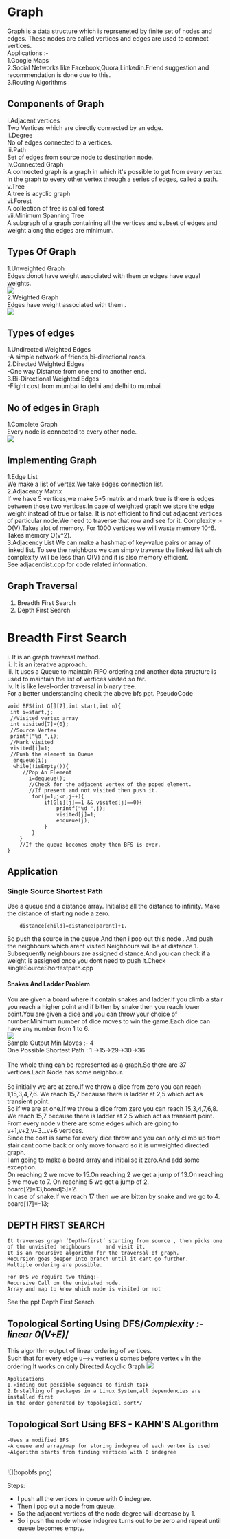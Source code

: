 # Graph
Graph is a data structure which is reprseneted by finite set of nodes and edges.
These nodes are called vertices and edges are used to connect vertices.<br>
Applications :- <br>
1.Google Maps<br>
2.Social Networks like Facebook,Quora,Linkedin.Friend suggestion and recommendation
is done due to this.<br>
3.Routing Algorithms

## Components of Graph
i.Adjacent vertices<br>
Two Vertices which are directly connected by an edge.<br>
ii.Degree<br>
No of edges connected to a vertices.<br>
iii.Path<br>
Set of edges from source node to destination node.<br>
iv.Connected Graph<br>
A connected graph is a graph in which it's possible to get from every vertex 
in the graph to every other vertex through a series of edges, called a path.<br>
v.Tree<br>
A tree is acyclic graph<br>
vi.Forest<br>
A collection of tree is called forest<br>
vii.Minimum Spanning Tree<br>
A subgraph of a graph containing all the vertices and subset of edges and weight along
the edges are minimum.<br>

## Types Of Graph 
1.Unweighted Graph<br>
Edges donot have weight associated with them or edges have equal weights.<br>
![](unweighted.png)<br>
2.Weighted Graph<br>
Edges have weight associated with them .<br>
![](weighted.png)<br>

## Types of edges
1.Undirected Weighted Edges<br>
-A simple network of friends,bi-directional roads.<br>
2.Directed Weighted Edges<br>
-One way Distance from one end to another end.<br>
3.Bi-Directional Weighted Edges<br>
-Flight cost from mumbai to delhi and delhi to mumbai.<br>

## No of edges in Graph
1.Complete Graph<br>
Every node is connected to every other node.<br>
![](complete.png)<br>

## Implementing Graph
1.Edge List<br>
We make a list of vertex.We take edges connection list.<br>
2.Adjacency Matrix<br>
If we have 5 vertices,we make 5*5 matrix and mark true is there is edges between those
two vertices.In case of weighted graph we store the edge weight instead of true or false.
It is not efficient to find out adjacent vertices of particular node.We need to traverse
that row and see for it. Complexity :- O(V).Takes alot of memory. For 1000 vertices we will
waste memory 10^6. Takes memory O(v^2).<br>
3.Adjacency List 
We can make a hashmap of key-value pairs or array of linked list. To see the neighbors
we can simply traverse the linked list which complexity will be less than O(V) and it is
also memory efficient.<br>
See adjacentlist.cpp for code related information.<br>


## Graph Traversal
1. Breadth First Search<br>
2. Depth First Search<br>

# Breadth First Search
i. It is an graph traversal method.<br>
ii. It is an iterative approach.<br>
iii. It uses a Queue to maintain FIFO ordering and another data structure is used to maintain the list of vertices visited so far.<br>
iv. It is like level-order traversal in binary tree.<br>
For a better understanding check the above bfs ppt.
PseudoCode
    
    void BFS(int G[][7],int start,int n){
     int i=start,j;
     //Visited vertex array
     int visited[7]={0};
     //Source Vertex
     printf("%d ",i);
     //Mark visited
     visited[i]=1;
     //Push the element in Queue
      enqueue(i);
      while(!isEmpty()){
         //Pop An ELement
           i=dequeue();
           //Check for the adjacent vertex of the poped element.
           //If present and not visited then push it.
            for(j=1;j<n;j++){
                if(G[i][j]==1 && visited[j]==0){
                    printf("%d ",j);
                    visited[j]=1;
                    enqueue(j);
                }
            }
        }
        //If the queue becomes empty then BFS is over.
    }

## Application
### Single Source Shortest Path
Use a queue and a distance array.
Initialise all the distance to infinity.
Make the distance of starting node a zero.<br>
        
        distance[child]=distance[parent]+1.

So push the source in the queue.And then i pop out this node .
And push the neighbours which arent visited.Neighbours will be at distance 1.
Subsequently neighbours are assigned distance.And you can check if a weight is 
assigned once you dont need to push it.Check singleSourceShortestpath.cpp

#### Snakes And Ladder Problem
You are given a board where it contain snakes and ladder.If you climb a stair you
reach a higher point and if bitten by snake then you reach lower point.You are given a dice
and you can throw your choice of number.Minimum number of dice moves to win the game.Each dice can have any number from 1 to 6.
<br>
![](snakes.png)
<br>
Sample Output
Min Moves :- 4<br>
One Possible Shortest Path : 1 ->15->29->30->36<br>
<br>
The whole thing can be represented as a graph.So there are 37 vertices.Each Node has
some neighbour.<br>
<br>
So initially we are at zero.If we throw a dice from zero you can reach 1,15,3,4,7,6.
We reach 15,7 because there is ladder at 2,5 which act as transient point.<br>
So if we are at one.If we throw a dice from zero you can reach 15,3,4,7,6,8.
We reach 15,7 because there is ladder at 2,5 which act as transient point.<br>
From every node v there are some edges which are going to v+1,v+2,v+3...v+6 vertices.<br>
Since the cost is same for every dice throw and you can only climb up from stair cant
come back or only move forward so it is unweighted directed graph.<br>
I am going to make a board array and initialise it zero.And add some exception.<br>
On reaching 2 we move to 15.On reaching 2 we get a jump of 13.On reaching 5 we move to 7.
On reaching 5 we get a jump of 2.<br>
board[2]=13,board[5]=2.<br>
In case of snake.If we reach 17 then we are bitten by snake and we go to 4.<br>
board[17]=-13;

## DEPTH FIRST SEARCH

    It traverses graph ‘Depth-first’ starting from source , then picks one of the unvisited neighbours     and visit it.
    It is an recursive algorithm for the traversal of graph.
    Recursion goes deeper into branch until it cant go further.   
    Multiple ordering are possible.

    For DFS we require two thing:-
    Recursive Call on the univisted node.
    Array and map to know which node is visited or not

See the ppt Depth First Search.

## Topological Sorting Using DFS/*Complexity :- linear 0(V+E)*/

This algorithm output of linear ordering of vertices.<br>
Such that for every edge u-->v vertex u comes before vertex v in the 
ordering.It works on only Directed Acyclic Graph
![](topo.png)<br>

    Applications
    1.Finding out possible sequence to finish task
    2.Installing of packages in a Linux System,all dependencies are installed first
    in the order generated by topological sort*/

## Topological Sort Using BFS - KAHN'S ALgorithm
    
    -Uses a modified BFS
    -A queue and array/map for storing indegree of each vertex is used 
    -Algorithm starts from finding vertices with 0 indegree
  
<br>
![](topobfs.png)

Steps:<br>
- I push all the vertices in queue with 0 indegree.<br>
- Then i pop out a node from queue.<br>
- So the adjacent vertices of the node degree will decrease by 1.<br>
- So i push the node whose indegree turns out to be zero and repeat until queue 
  becomes empty.<br>
